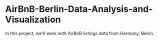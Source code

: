 # AirBnB-Berlin-Data-Analysis-and-Visualization
In this project, we'll work with AirBnB listings data from Germany, Berlin.
